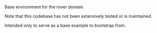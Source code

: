 Base environment for the rover domain. 

Note that this codebase has not been extensively tested or is maintained.

Intended only to serve as a base example to bootstrap from.
